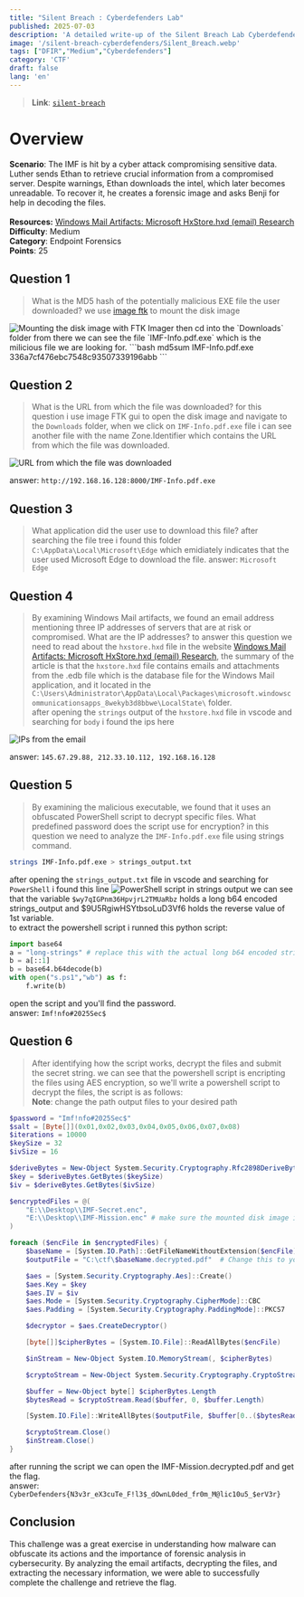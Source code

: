 ```yaml
---
title: "Silent Breach : Cyberdefenders Lab"
published: 2025-07-03
description: 'A detailed write-up of the Silent Breach Lab Cyberdefenders, showcasing the techniques and tools used to solve the challenge.'
image: '/silent-breach-cyberdefenders/Silent_Breach.webp'
tags: ["DFIR","Medium","Cyberdefenders"]
category: 'CTF'
draft: false 
lang: 'en'
---
```


> **Link**: <code>[silent-breach](https://cyberdefenders.org/blueteam-ctf-challenges/silent-breach/)</code>
 
# Overview
**Scenario**: The IMF is hit by a cyber attack compromising sensitive data. Luther sends Ethan to retrieve crucial information from a compromised server. Despite warnings, Ethan downloads the intel, which later becomes unreadable. To recover it, he creates a forensic image and asks Benji for help in decoding the files.<br/>
<br/>
**Resources:** [Windows Mail Artifacts: Microsoft HxStore.hxd (email) Research](https://boncaldoforensics.wordpress.com/2018/12/09/microsoft-hxstore-hxd-email-research/)<br/>
**Difficulty**: Medium<br/>
**Category**: Endpoint Forensics<br/>
**Points**: 25<br/>

## Question 1
> What is the MD5 hash of the potentially malicious EXE file the user downloaded?
we use [image ftk](https://www.exterro.com/ftk-product-downloads/ftk-imager-4-7-3-81) to mount the disk image
<img src="/silent-breach-cyberdefenders/mount-image.png" alt="Mounting the disk image with FTK Imager" />
then cd into the `Downloads` folder from there we can see the file `IMF-Info.pdf.exe` which is the milicious file we are looking for. 
```bash
md5sum IMF-Info.pdf.exe
336a7cf476ebc7548c93507339196abb
```

## Question 2
> What is the URL from which the file was downloaded?
for this question i use image FTK gui to open the disk image and navigate to the `Downloads` folder, when we click on  `IMF-Info.pdf.exe` file i can see another file with the name Zone.Identifier which contains the URL from which the file was downloaded.
<img src="//silent-breach-cyberdefenders/url.png" alt="URL from which the file was downloaded" />

answer: `http://192.168.16.128:8000/IMF-Info.pdf.exe`

## Question 3
> What application did the user use to download this file?
after searching the file tree i found this folder `C:\AppData\Local\Microsoft\Edge` which emidiately indicates that the user used Microsoft Edge to download the file.
answer: `Microsoft Edge`

## Question 4
> By examining Windows Mail artifacts, we found an email address mentioning three IP addresses of servers that are at risk or compromised. What are the IP addresses?
to answer this question we need to read about the `hxstore.hxd` file in the website [Windows Mail Artifacts: Microsoft HxStore.hxd (email) Research](https://boncaldoforensics.wordpress.com/2018/12/09/microsoft-hxstore-hxd-email-research/), the summary of the article is that the `hxstore.hxd` file contains emails and attachments from the .edb file which is the database file for the Windows Mail application, and it located in the `C:\Users\Administrator\AppData\Local\Packages\microsoft.windowscommunicationsapps_8wekyb3d8bbwe\LocalState\` folder.<br/>
after opening  the `strings` output of the `hxstore.hxd` file in vscode and searching for `body` i found the ips here  
<img src="//silent-breach-cyberdefenders/ips.png" alt="IPs from the email"/>

answer: `145.67.29.88, 212.33.10.112, 192.168.16.128`

## Question 5
> By examining the malicious executable, we found that it uses an obfuscated PowerShell script to decrypt specific files. What predefined password does the script use for encryption?
in this question we need to analyze the `IMF-Info.pdf.exe` file using strings command.<br/>
```bash
strings IMF-Info.pdf.exe > strings_output.txt
```
after opening the `strings_output.txt` file in vscode and searching for `PowerShell` i found this line
<img src="//silent-breach-cyberdefenders/strings-output.png" alt="PowerShell script in strings output" />
we can see that the variable `$wy7qIGPnm36HpvjrL2TMUaRbz` holds a long b64 encoded strings_output and $9U5RgiwHSYtbsoLuD3Vf6 holds the reverse value of 1st variable.<br/>
to extract the powershell script i runned this python script:
```python
import base64
a = "long-strings" # replace this with the actual long b64 encoded string
b = a[::1] 
b = base64.b64decode(b)
with open("s.ps1","wb") as f:
    f.write(b)

```

open the script and you'll find the password.<br/>
answer: `Imf!nfo#2025Sec$`

## Question 6
> After identifying how the script works, decrypt the files and submit the secret string.
we can see that the powershell script is encripting the files using AES encryption, so we'll write a powershell script to decrypt the files, the script is as follows:<br/>
**Note**: change the path output files to your desired path
```powershell
$password = "Imf!nfo#2025Sec$"
$salt = [Byte[]](0x01,0x02,0x03,0x04,0x05,0x06,0x07,0x08)
$iterations = 10000
$keySize = 32
$ivSize = 16

$deriveBytes = New-Object System.Security.Cryptography.Rfc2898DeriveBytes($password, $salt, $iterations)
$key = $deriveBytes.GetBytes($keySize)
$iv = $deriveBytes.GetBytes($ivSize)

$encryptedFiles = @(
    "E:\\Desktop\\IMF-Secret.enc",
    "E:\\Desktop\\IMF-Mission.enc" # make sure the mounted disk image is on E or change this path accordingly
)

foreach ($encFile in $encryptedFiles) {
    $baseName = [System.IO.Path]::GetFileNameWithoutExtension($encFile)
    $outputFile = "C:\ctf\$baseName.decrypted.pdf"  # Change this to your desired output path

    $aes = [System.Security.Cryptography.Aes]::Create()
    $aes.Key = $key
    $aes.IV = $iv
    $aes.Mode = [System.Security.Cryptography.CipherMode]::CBC
    $aes.Padding = [System.Security.Cryptography.PaddingMode]::PKCS7

    $decryptor = $aes.CreateDecryptor()

    [byte[]]$cipherBytes = [System.IO.File]::ReadAllBytes($encFile)

    $inStream = New-Object System.IO.MemoryStream(, $cipherBytes)

    $cryptoStream = New-Object System.Security.Cryptography.CryptoStream($inStream, $decryptor, [System.Security.Cryptography.CryptoStreamMode]::Read)

    $buffer = New-Object byte[] $cipherBytes.Length
    $bytesRead = $cryptoStream.Read($buffer, 0, $buffer.Length)

    [System.IO.File]::WriteAllBytes($outputFile, $buffer[0..($bytesRead - 1)])

    $cryptoStream.Close()
    $inStream.Close()
}
```

after running the script we can open the IMF-Mission.decrypted.pdf and get the flag.<br/>
answer: `CyberDefenders{N3v3r_eX3cuTe_F!l3$_dOwnL0ded_fr0m_M@lic10u5_$erV3r}`

## Conclusion
This challenge was a great exercise in understanding how malware can obfuscate its actions and the importance of forensic analysis in cybersecurity. By analyzing the email artifacts, decrypting the files, and extracting the necessary information, we were able to successfully complete the challenge and retrieve the flag.
